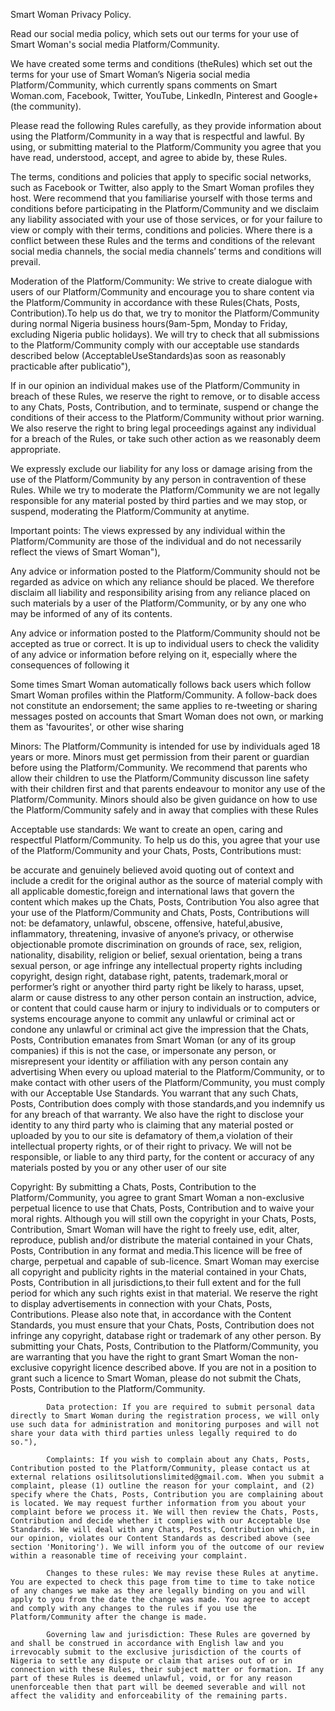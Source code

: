 Smart Woman Privacy Policy.

Read our social media policy, which sets out our terms for your use of Smart Woman's social media Platform/Community.

We have created some terms and conditions (theRules) which set out the terms for your use of Smart Woman’s Nigeria social media Platform/Community, which currently spans comments on Smart Woman.com, Facebook, Twitter, YouTube, LinkedIn, Pinterest and Google+ (the community).

Please read the following Rules carefully, as they provide information about using the Platform/Community in a way that is respectful and lawful. By using, or submitting material to the Platform/Community you agree that you have read, understood, accept, and agree to abide by, these Rules.

The terms, conditions and policies that apply to specific social networks, such as Facebook or Twitter, also apply to the Smart Woman profiles they host. Were recommend that you familiarise yourself with those terms and conditions before participating in the Platform/Community and we disclaim any liability associated with your use of those services, or for your failure to view or comply with their terms, conditions and policies. Where there is a conflict between these Rules and the terms and conditions of the relevant social media channels, the social media channels’ terms and conditions will prevail.

Moderation of the Platform/Community: We strive to create dialogue with users of our Platform/Community and encourage you to share content via the Platform/Community in accordance with these Rules(Chats, Posts, Contribution).To help us do that, we try to monitor the Platform/Community during normal Nigeria business hours(9am-5pm, Monday to Friday, excluding Nigeria public holidays). We will try to check that all submissions to the Platform/Community comply with our acceptable use standards described below (AcceptableUseStandards)as soon as reasonably practicable after publicatio"),

If in our opinion an individual makes use of the Platform/Community in breach of these Rules, we reserve the right to remove, or to disable access to any Chats, Posts, Contribution, and to terminate, suspend or change the conditions of their access to the Platform/Community without prior warning. We also reserve the right to bring legal proceedings against any individual for a breach of the Rules, or take such other action as we reasonably deem appropriate.

We expressly exclude our liability for any loss or damage arising from the use of the Platform/Community by any person in contravention of these Rules. While we try to moderate the Platform/Community we are not legally responsible for any material posted by third parties and we may stop, or suspend, moderating the Platform/Community at anytime.

Important points: The views expressed by any individual within the Platform/Community are those of the individual and do not necessarily reflect the views of Smart Woman"),

Any advice or information posted to the Platform/Community should not be regarded as advice on which any reliance should be placed. We therefore disclaim all liability and responsibility arising from any reliance placed on such materials by a user of the Platform/Community, or by any one who may be informed of any of its contents.

Any advice or information posted to the Platform/Community should not be accepted as true or correct. It is up to individual users to check the validity of any advice or information before relying on it, especially where the consequences of following it

Some times Smart Woman automatically follows back users which follow Smart Woman profiles within the Platform/Community. A follow-back does not constitute an endorsement; the same applies to re-tweeting or sharing messages posted on accounts that Smart Woman does not own, or marking them as 'favourites', or other wise sharing

Minors: The Platform/Community is intended for use by individuals aged 18 years or more. Minors must get permission from their parent or guardian before using the Platform/Community. We recommend that parents who allow their children to use the Platform/Community discusson line safety with their children first and that parents endeavour to monitor any use of the Platform/Community. Minors should also be given guidance on how to use the Platform/Community safely and in away that complies with these Rules


Acceptable use standards:  We want to create an open, caring and respectful Platform/Community. To help us do this, you agree that your use of the Platform/Community and your Chats, Posts, Contributions must:

be accurate and genuinely believed avoid quoting out of context and include a credit for the original author as the source of material comply with all applicable domestic,foreign and international laws that govern the content which makes up the Chats, Posts, Contribution You also agree that your use of the Platform/Community and Chats, Posts, Contributions will not: be defamatory, unlawful, obscene, offensive, hateful,abusive, inflammatory, threatening, invasive of anyone’s privacy, or otherwise objectionable promote discrimination on grounds of race, sex, religion, nationality, disability, religion or belief, sexual orientation, being a trans sexual person, or age infringe any intellectual property rights including copyright, design right, database right, patents, trademark,moral or performer’s right or anyother third party right be likely to harass, upset, alarm or cause distress to any other person contain an instruction, advice, or content that could cause harm or injury to individuals or to computers or systems encourage anyone to commit any unlawful or criminal act or condone any unlawful or criminal act give the impression that the Chats, Posts, Contribution emanates from Smart Woman (or any of its group companies) if this is not the case, or impersonate any person, or misrepresent your identity or affiliation with any person contain any advertising When every ou upload material to the Platform/Community, or to make contact with other users of the Platform/Community, you must comply with our Acceptable Use Standards. You warrant that any such Chats, Posts, Contribution does comply with those standards,and you indemnify us for any breach of that warranty. We also have the right to disclose your identity to any third party who is claiming that any material posted or uploaded by you to our site is defamatory of them,a violation of their intellectual property rights, or of their right to privacy. We will not be responsible, or liable to any third party, for the content or accuracy of any materials posted by you or any other user of our site

Copyright: By submitting a Chats, Posts, Contribution to the Platform/Community, you agree to grant Smart Woman a non-exclusive perpetual licence to use that Chats, Posts, Contribution and to waive your moral rights. Although you will still own the copyright in your Chats, Posts, Contribution, Smart Woman will have the right to freely use, edit, alter, reproduce, publish and/or distribute the material contained in your Chats, Posts, Contribution in any format and media.This licence will be free of charge, perpetual and capable of sub-licence. Smart Woman may exercise all copyright and publicity rights in the material contained in your Chats, Posts, Contribution in all jurisdictions,to their full extent and for the full period for which any such rights exist in that material. We reserve the right to display advertisements in connection with your Chats, Posts, Contributions. Please also note that, in accordance with the Content Standards, you must ensure that your Chats, Posts, Contribution does not infringe any copyright, database right or trademark of any other person. By submitting your Chats, Posts, Contribution to the Platform/Community, you are warranting that you have the right to grant Smart Woman the non-exclusive copyright licence described above. If you are not in a position to grant such a licence to Smart Woman, please do not submit the Chats, Posts, Contribution to the Platform/Community.

            Data protection: If you are required to submit personal data directly to Smart Woman during the registration process, we will only use such data for administration and monitoring purposes and will not share your data with third parties unless legally required to do so."),

            Complaints: If you wish to complain about any Chats, Posts, Contribution posted to the Platform/Community, please contact us at external relations osilitsolutionslimited@gmail.com. When you submit a complaint, please (1) outline the reason for your complaint, and (2) specify where the Chats, Posts, Contribution you are complaining about is located. We may request further information from you about your complaint before we process it. We will then review the Chats, Posts, Contribution and decide whether it complies with our Acceptable Use Standards. We will deal with any Chats, Posts, Contribution which, in our opinion, violates our Content Standards as described above (see section 'Monitoring'). We will inform you of the outcome of our review within a reasonable time of receiving your complaint.

            Changes to these rules: We may revise these Rules at anytime. You are expected to check this page from time to time to take notice of any changes we make as they are legally binding on you and will apply to you from the date the change was made. You agree to accept and comply with any changes to the rules if you use the Platform/Community after the change is made.

            Governing law and jurisdiction: These Rules are governed by and shall be construed in accordance with English law and you irrevocably submit to the exclusive jurisdiction of the courts of Nigeria to settle any dispute or claim that arises out of or in connection with these Rules, their subject matter or formation. If any part of these Rules is deemed unlawful, void, or for any reason unenforceable then that part will be deemed severable and will not affect the validity and enforceability of the remaining parts.
